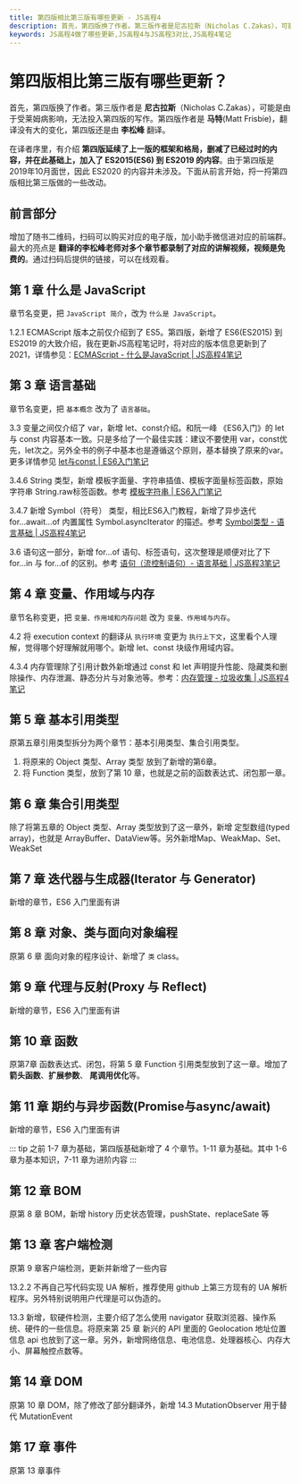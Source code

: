 ```yaml
---
title: 第四版相比第三版有哪些更新 - JS高程4
description: 首先，第四版换了作者。第三版作者是尼古拉斯（Nicholas C.Zakas），可能是由于受莱姆病影响，无法投入第四版的写作。第四版作者是 马特(Matt Frisbie)，翻译没有大的变化，第四版还是由 李松峰 翻译。在译者序里，有介绍 第四版延续了上一版的框架和格局，删减了已经过时的内容，并在此基础上，加入了 ES2015(ES6) 到 ES2019 的内容。由于第四版是2019年10月面世，因此 ES2020 的内容并未涉及。下面从前言开始，捋一捋第四版相比第三版做的一些改动。
keywords: JS高程4做了哪些更新,JS高程4与JS高程3对比,JS高程4笔记
---
```


# 第四版相比第三版有哪些更新？

首先，第四版换了作者。第三版作者是 **尼古拉斯**（Nicholas C.Zakas），可能是由于受莱姆病影响，无法投入第四版的写作。第四版作者是 **马特**(Matt Frisbie)，翻译没有大的变化，第四版还是由 **李松峰** 翻译。

在译者序里，有介绍 **第四版延续了上一版的框架和格局，删减了已经过时的内容，并在此基础上，加入了 ES2015(ES6) 到 ES2019 的内容**。由于第四版是2019年10月面世，因此 ES2020 的内容并未涉及。下面从前言开始，捋一捋第四版相比第三版做的一些改动。

## 前言部分

增加了随书二维码，扫码可以购买对应的电子版，加小助手微信进对应的前端群。最大的亮点是 **翻译的李松峰老师对多个章节都录制了对应的讲解视频，视频是免费的**。通过扫码后提供的链接，可以在线观看。

## 第 1 章 什么是 JavaScript
章节名变更，把 `JavaScript 简介`，改为 `什么是 JavaScript`。

1.2.1 ECMAScript 版本之前仅介绍到了 ES5。第四版，新增了 ES6(ES2015) 到 ES2019 的大致介绍，我在更新JS高程笔记时，将对应的版本信息更新到了 2021，详情参见：[ECMAScript - 什么是JavaScript | JS高程4笔记](http://fe.zuo11.com/js/ad3/js-ad3-1.html#ecmascript)

## 第 3 章 语言基础
章节名变更，把 `基本概念` 改为了 `语言基础`。

3.3 变量之间仅介绍了 var，新增 let、const介绍。和阮一峰 《ES6入门》的 let 与 const 内容基本一致。只是多给了一个最佳实践：建议不要使用 var，const优先，let次之。另外全书的例子中基本也是遵循这个原则，基本替换了原来的var。更多详情参见 [let与const | ES6入门笔记](http://fe.zuo11.com/js/es6/es6-2.html#let%E4%B8%8Evar%E7%9A%84%E5%8C%BA%E5%88%AB)

3.4.6 String 类型，新增 模板字面量、字符串插值、模板字面量标签函数，原始字符串 String.raw标签函数。参考 [模板字符串 | ES6入门笔记](http://fe.zuo11.com/js/es6/es6-4.html#%E6%A8%A1%E6%9D%BF%E5%AD%97%E7%AC%A6%E4%B8%B2)

3.4.7 新增 Symbol（符号） 类型，相比ES6入门教程，新增了异步迭代 for...await...of 内置属性 Symbol.asyncIterator 的描述。参考 [Symbol类型 - 语言基础 | JS高程4笔记](http://fe.zuo11.com/js/ad3/js-ad3-3.html#symbol%E7%B1%BB%E5%9E%8B)

3.6 语句这一部分，新增 for...of 语句、标签语句，这次整理是顺便对比了下 for...in 与 for...of 的区别。参考 [语句（流控制语句）- 语言基础 | JS高程3笔记](http://fe.zuo11.com/js/ad3/js-ad3-3.html#%E8%AF%AD%E5%8F%A5-%E6%B5%81%E6%8E%A7%E5%88%B6%E8%AF%AD%E5%8F%A5)

## 第 4 章 变量、作用域与内存
章节名称变更，把 `变量、作用域和内存问题` 改为 `变量、作用域与内存`。

4.2 将 execution context 的翻译从 `执行环境` 变更为 `执行上下文`，这里看个人理解，觉得哪个好理解就用哪个。新增 let、const 块级作用域内容。

4.3.4 内存管理除了引用计数外新增通过 const 和 let 声明提升性能、隐藏类和删除操作、内存泄漏、静态分片与对象池等。参考：[内存管理 - 垃圾收集 | JS高程4笔记](http://fe.zuo11.com/js/ad3/js-ad3-4.html#%E5%86%85%E5%AD%98%E7%AE%A1%E7%90%86)


## 第 5 章 基本引用类型 
原第五章引用类型拆分为两个章节：基本引用类型、集合引用类型。
1. 将原来的 Object 类型、Array 类型 放到了新增的第6章。
2. 将 Function 类型，放到了第 10 章，也就是之前的函数表达式、闭包那一章。

## 第 6 章 集合引用类型
除了将第五章的 Object 类型、Array 类型放到了这一章外，新增 定型数组(typed array)，也就是 ArrayBuffer、DataView等。另外新增Map、WeakMap、Set、WeakSet

## 第 7 章 迭代器与生成器(Iterator 与 Generator)
新增的章节，ES6 入门里面有讲

## 第 8 章 对象、类与面向对象编程
原第 6 章 面向对象的程序设计、新增了 `类` class。

## 第 9 章 代理与反射(Proxy 与 Reflect)
新增的章节，ES6 入门里面有讲

## 第 10 章 函数
原第7章 函数表达式、闭包，将第 5 章 Function 引用类型放到了这一章。增加了**箭头函数**、**扩展参数**、 **尾调用优化**等。

## 第 11 章 期约与异步函数(Promise与async/await)
新增的章节，ES6 入门里面有讲


::: tip
之前 1-7 章为基础，第四版基础新增了 4 个章节。1-11 章为基础。其中 1-6 章为基本知识，7-11 章为进阶内容
:::

## 第 12 章 BOM
原第 8 章 BOM，新增 history 历史状态管理，pushState、replaceSate 等

## 第 13 章 客户端检测
原第 9 章客户端检测，更新并新增了一些内容

13.2.2 不再自己写代码实现 UA 解析，推荐使用 github 上第三方现有的 UA 解析程序。另外特别说明用户代理是可以伪造的。

13.3 新增，软硬件检测，主要介绍了怎么使用 navigator 获取浏览器、操作系统、硬件的一些信息。将原来第 25 章 新兴的 API 里面的 Geolocation 地址位置信息 api 也放到了这一章。另外，新增网络信息、电池信息、处理器核心、内存大小、屏幕触控点数等。

## 第 14 章 DOM
原第 10 章 DOM，除了修改了部分翻译外，新增 14.3 MutationObserver 用于替代 MutationEvent

## 第 17 章 事件
原第 13 章事件